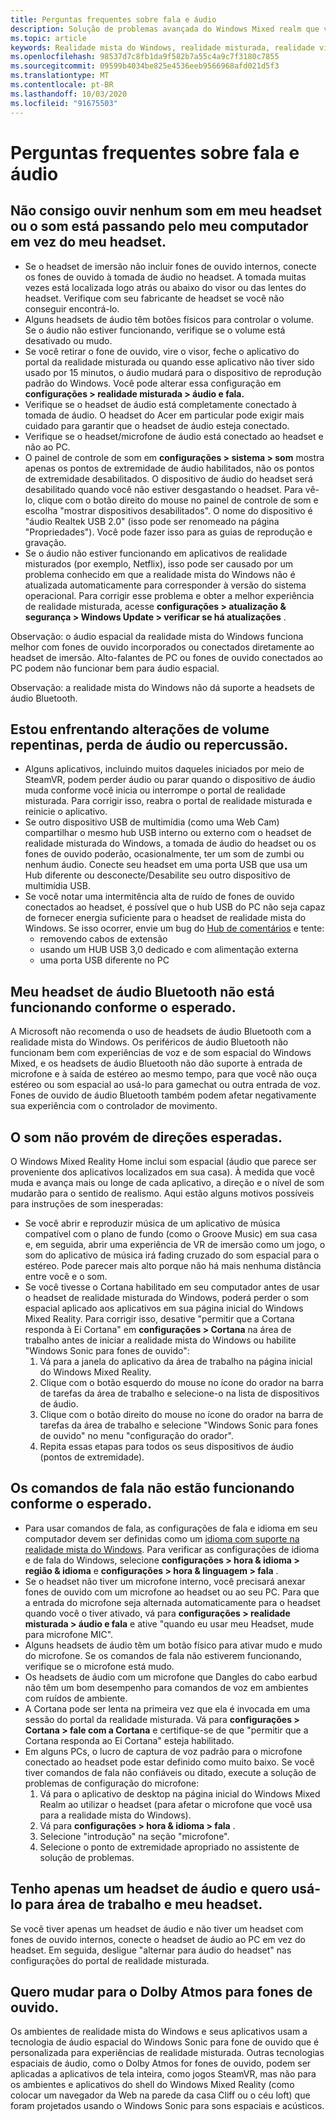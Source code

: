 ```yaml
---
title: Perguntas frequentes sobre fala e áudio
description: Solução de problemas avançada do Windows Mixed realm que vai além da nossa documentação de suporte padrão do consumidor.
ms.topic: article
keywords: Realidade mista do Windows, realidade misturada, realidade virtual, VR, Sr, solução de problemas, erros, ajuda, suporte, problemas de áudio, problemas de fala
ms.openlocfilehash: 98537d7c8fb1da9f582b7a55c4a9c7f3180c7855
ms.sourcegitcommit: 09599b4034be825e4536eeb9566968afd021d5f3
ms.translationtype: MT
ms.contentlocale: pt-BR
ms.lasthandoff: 10/03/2020
ms.locfileid: "91675503"
---
```

# <a name="speech-and-audio-faqs"></a>Perguntas frequentes sobre fala e áudio

## <a name="i-cant-hear-any-sound-in-my-headset-or-sound-is-playing-through-my-computer-instead-of-my-headset"></a>Não consigo ouvir nenhum som em meu headset ou o som está passando pelo meu computador em vez do meu headset.

* Se o headset de imersão não incluir fones de ouvido internos, conecte os fones de ouvido à tomada de áudio no headset. A tomada muitas vezes está localizada logo atrás ou abaixo do visor ou das lentes do headset. Verifique com seu fabricante de headset se você não conseguir encontrá-lo.
* Alguns headsets de áudio têm botões físicos para controlar o volume. Se o áudio não estiver funcionando, verifique se o volume está desativado ou mudo.
* Se você retirar o fone de ouvido, vire o visor, feche o aplicativo do portal da realidade misturada ou quando esse aplicativo não tiver sido usado por 15 minutos, o áudio mudará para o dispositivo de reprodução padrão do Windows. Você pode alterar essa configuração em **configurações > realidade misturada > áudio e fala.**
* Verifique se o headset de áudio está completamente conectado à tomada de áudio. O headset do Acer em particular pode exigir mais cuidado para garantir que o headset de áudio esteja conectado.
* Verifique se o headset/microfone de áudio está conectado ao headset e não ao PC.
* O painel de controle de som em **configurações > sistema > som** mostra apenas os pontos de extremidade de áudio habilitados, não os pontos de extremidade desabilitados. O dispositivo de áudio do headset será desabilitado quando você não estiver desgastando o headset. Para vê-lo, clique com o botão direito do mouse no painel de controle de som e escolha "mostrar dispositivos desabilitados". O nome do dispositivo é "áudio Realtek USB 2.0" (isso pode ser renomeado na página "Propriedades"). Você pode fazer isso para as guias de reprodução e gravação.
* Se o áudio não estiver funcionando em aplicativos de realidade misturados (por exemplo, Netflix), isso pode ser causado por um problema conhecido em que a realidade mista do Windows não é atualizada automaticamente para corresponder à versão do sistema operacional. Para corrigir esse problema e obter a melhor experiência de realidade misturada, acesse **configurações > atualização & segurança > Windows Update > verificar se há atualizações** .

Observação: o áudio espacial da realidade mista do Windows funciona melhor com fones de ouvido incorporados ou conectados diretamente ao headset de imersão. Alto-falantes de PC ou fones de ouvido conectados ao PC podem não funcionar bem para áudio espacial.

Observação: a realidade mista do Windows não dá suporte a headsets de áudio Bluetooth.

## <a name="im-experiencing-sudden-volume-changes-lost-audio-or-buzzing"></a>Estou enfrentando alterações de volume repentinas, perda de áudio ou repercussão.

* Alguns aplicativos, incluindo muitos daqueles iniciados por meio de SteamVR, podem perder áudio ou parar quando o dispositivo de áudio muda conforme você inicia ou interrompe o portal de realidade misturada. Para corrigir isso, reabra o portal de realidade misturada e reinicie o aplicativo.
* Se outro dispositivo USB de multimídia (como uma Web Cam) compartilhar o mesmo hub USB interno ou externo com o headset de realidade misturada do Windows, a tomada de áudio do headset ou os fones de ouvido poderão, ocasionalmente, ter um som de zumbi ou nenhum áudio. Conecte seu headset em uma porta USB que usa um Hub diferente ou desconecte/Desabilite seu outro dispositivo de multimídia USB.
* Se você notar uma intermitência alta de ruído de fones de ouvido conectados ao headset, é possível que o hub USB do PC não seja capaz de fornecer energia suficiente para o headset de realidade mista do Windows. Se isso ocorrer, envie um bug do [Hub de comentários](https://docs.microsoft.com/hololens/hololens-feedback) e tente:
    * removendo cabos de extensão
    * usando um HUB USB 3,0 dedicado e com alimentação externa
    * uma porta USB diferente no PC

## <a name="my-bluetooth-audio-headset-isnt-working-as-expected"></a>Meu headset de áudio Bluetooth não está funcionando conforme o esperado.

A Microsoft não recomenda o uso de headsets de áudio Bluetooth com a realidade mista do Windows. Os periféricos de áudio Bluetooth não funcionam bem com experiências de voz e de som espacial do Windows Mixed, e os headsets de áudio Bluetooth não dão suporte à entrada de microfone e à saída de estéreo ao mesmo tempo, para que você não ouça estéreo ou som espacial ao usá-lo para gamechat ou outra entrada de voz. Fones de ouvido de áudio Bluetooth também podem afetar negativamente sua experiência com o controlador de movimento. 

## <a name="sound-isnt-coming-from-expected-directions"></a>O som não provém de direções esperadas.

O Windows Mixed Reality Home inclui som espacial (áudio que parece ser proveniente dos aplicativos localizados em sua casa). À medida que você muda e avança mais ou longe de cada aplicativo, a direção e o nível de som mudarão para o sentido de realismo. Aqui estão alguns motivos possíveis para instruções de som inesperadas:

* Se você abrir e reproduzir música de um aplicativo de música compatível com o plano de fundo (como o Groove Music) em sua casa e, em seguida, abrir uma experiência de VR de imersão como um jogo, o som do aplicativo de música irá fading cruzado do som espacial para o estéreo. Pode parecer mais alto porque não há mais nenhuma distância entre você e o som. 
* Se você tivesse o Cortana habilitado em seu computador antes de usar o headset de realidade misturada do Windows, poderá perder o som espacial aplicado aos aplicativos em sua página inicial do Windows Mixed Reality. Para corrigir isso, desative "permitir que a Cortana responda à Ei Cortana" em **configurações > Cortana** na área de trabalho antes de iniciar a realidade mista do Windows ou habilite "Windows Sonic para fones de ouvido":
    1. Vá para a janela do aplicativo da área de trabalho na página inicial do Windows Mixed Reality.
    2. Clique com o botão esquerdo do mouse no ícone do orador na barra de tarefas da área de trabalho e selecione-o na lista de dispositivos de áudio.
    3. Clique com o botão direito do mouse no ícone do orador na barra de tarefas da área de trabalho e selecione "Windows Sonic para fones de ouvido" no menu "configuração do orador".
    4. Repita essas etapas para todos os seus dispositivos de áudio (pontos de extremidade).

## <a name="speech-commands-are-not-working-as-expected"></a>Os comandos de fala não estão funcionando conforme o esperado.

* Para usar comandos de fala, as configurações de fala e idioma em seu computador devem ser definidas como um [idioma com suporte na realidade mista do Windows](https://support.microsoft.com/en-us/help/4039262/windows-10-mixed-reality-setup-faq#Languages). Para verificar as configurações de idioma e de fala do Windows, selecione **configurações > hora & idioma > região & idioma** e **configurações > hora & linguagem > fala** .
* Se o headset não tiver um microfone interno, você precisará anexar fones de ouvido com um microfone ao headset ou ao seu PC. Para que a entrada do microfone seja alternada automaticamente para o headset quando você o tiver ativado, vá para **configurações > realidade misturada > áudio e fala** e ative "quando eu usar meu Headset, mude para microfone MIC".
* Alguns headsets de áudio têm um botão físico para ativar mudo e mudo do microfone. Se os comandos de fala não estiverem funcionando, verifique se o microfone está mudo.
* Os headsets de áudio com um microfone que Dangles do cabo earbud não têm um bom desempenho para comandos de voz em ambientes com ruídos de ambiente.
* A Cortana pode ser lenta na primeira vez que ela é invocada em uma sessão do portal da realidade misturada. Vá para **configurações > Cortana > fale com a Cortana** e certifique-se de que "permitir que a Cortana responda ao Ei Cortana" esteja habilitado.
* Em alguns PCs, o lucro de captura de voz padrão para o microfone conectado ao headset pode estar definido como muito baixo. Se você tiver comandos de fala não confiáveis ou ditado, execute a solução de problemas de configuração do microfone:
    1. Vá para o aplicativo de desktop na página inicial do Windows Mixed Realm ao utilizar o headset (para afetar o microfone que você usa para a realidade mista do Windows).
    2. Vá para **configurações > hora & idioma > fala** .
    3. Selecione "introdução" na seção "microfone". 
    4. Selecione o ponto de extremidade apropriado no assistente de solução de problemas.

## <a name="i-only-have-one-audio-headset-and-i-want-to-use-it-for-both-desktop-and-my-headset"></a>Tenho apenas um headset de áudio e quero usá-lo para área de trabalho e meu headset.

Se você tiver apenas um headset de áudio e não tiver um headset com fones de ouvido internos, conecte o headset de áudio ao PC em vez do headset. Em seguida, desligue "alternar para áudio do headset" nas configurações do portal de realidade misturada.

## <a name="i-want-to-switch-to-dolby-atmos-for-headphones"></a>Quero mudar para o Dolby Atmos para fones de ouvido.

Os ambientes de realidade mista do Windows e seus aplicativos usam a tecnologia de áudio espacial do Windows Sonic para fone de ouvido que é personalizada para experiências de realidade misturada. Outras tecnologias espaciais de áudio, como o Dolby Atmos for fones de ouvido, podem ser aplicadas a aplicativos de tela inteira, como jogos SteamVR, mas não para os ambientes e aplicativos do shell do Windows Mixed Reality (como colocar um navegador da Web na parede da casa Cliff ou o céu loft) que foram projetados usando o Windows Sonic para sons espaciais e acústicos.
